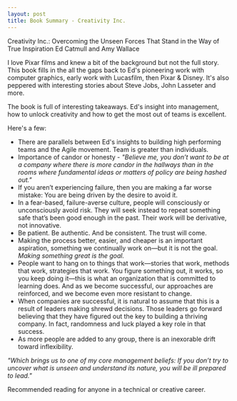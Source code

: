 ```yaml
---
layout: post
title: Book Summary - Creativity Inc.
---
```


Creativity Inc.: Overcoming the Unseen Forces That Stand in the Way of True Inspiration
Ed Catmull and Amy Wallace

I love Pixar films and knew a bit of the background but not the full story. This book fills in the all the gaps back to Ed's pioneering work with computer graphics, early work with Lucasfilm, then Pixar & Disney. It's also peppered with interesting stories about Steve Jobs, John Lasseter and more. 

The book is full of interesting takeaways. Ed's insight into management, how to unlock creativity and how to get the most out of teams is excellent.

Here's a few:
- There are parallels between Ed's insights to building high performing teams and the Agile movement. Team is greater than individuals. 
- Importance of candor or honesty - _"Believe me, you don’t want to be at a company where there is more candor in the hallways than in the rooms where fundamental ideas or matters of policy are being hashed out."_
- If you aren’t experiencing failure, then you are making a far worse mistake: You are being driven by the desire to avoid it.
- In a fear-based, failure-averse culture, people will consciously or unconsciously avoid risk. They will seek instead to repeat something safe that’s been good enough in the past. Their work will be derivative, not innovative.
- Be patient. Be authentic. And be consistent. The trust will come.
- Making the process better, easier, and cheaper is an important aspiration, something we continually work on—but it is not the goal. *Making something great is the goal.*
- People want to hang on to things that work—stories that work, methods that work, strategies that work. You figure something out, it works, so you keep doing it—this is what an organization that is committed to learning does. And as we become successful, our approaches are reinforced, and we become even more resistant to change.
- When companies are successful, it is natural to assume that this is a result of leaders making shrewd decisions. Those leaders go forward believing that they have figured out the key to building a thriving company. In fact, randomness and luck played a key role in that success.
- As more people are added to any group, there is an inexorable drift toward inflexibility.

_"Which brings us to one of my core management beliefs: If you don’t try to uncover what is unseen and understand its nature, you will be ill prepared to lead."_

Recommended reading for anyone in a technical or creative career.